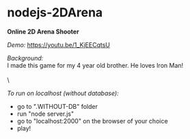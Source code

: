 # nodejs-2DArena
**Online 2D Arena Shooter**

*Demo:*
https://youtu.be/1_KjEECqtsU    

*Background:*  
I made this game for my 4 year old brother. He loves Iron Man!    
\
\

*To run on localhost (without database):*
- go to ".WITHOUT-DB" folder
- run "node server.js"
- go to "localhost:2000" on the browser of your choice
- play!






